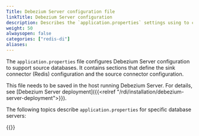 ```yaml
---
Title: Debezium Server configuration file
linkTitle: Debezium Server configuration
description: Describes the `application.properties` settings using to configure Debezim Server for source database servers.
weight: 50
alwaysopen: false
categories: ["redis-di"]
aliases: 
---
```


The `application.properties` file configures Debezium Server configuration to support source databases.  It contains sections that define the sink connector (Redis) configuration and the source connector configuration.

This file needs to be saved in the host running Debezium Server.  For details, see [Debezium Server deployment]({{<relref "/rdi/installation/debezium-server-deployment">}}).

The following topics describe `application.properties` for specific database servers:

{{<allchildren style="h2" description="true">}}